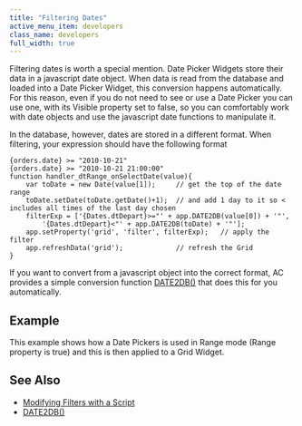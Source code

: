 ```yaml
---
title: "Filtering Dates"
active_menu_item: developers
class_name: developers
full_width: true
---
```



Filtering dates is worth a special mention. Date Picker Widgets store their data in a javascript date object. When data is read from the database and loaded into a Date Picker Widget, this conversion happens automatically. For this reason, even if you do not need to see or use a Date Picker you can use one, with its Visible property set to false, so you can comfortably work with date objects and use the javascript date functions to manipulate it.

In the database, however, dates are stored in a different format. When filtering, your expression should have the following format

    {orders.date} >= "2010-10-21" 
    {orders.date} >= "2010-10-21 21:00:00"
    function handler_dtRange_onSelectDate(value){
        var toDate = new Date(value[1]);     // get the top of the date range
        toDate.setDate(toDate.getDate()+1);  // and add 1 day to it so < includes all times of the last day chosen
        filterExp = ['{Dates.dtDepart}>="' + app.DATE2DB(value[0]) + '"', 
            '{Dates.dtDepart}<"' + app.DATE2DB(toDate) + '"'];
        app.setProperty('grid', 'filter', filterExp);   // apply the filter
        app.refreshData('grid');             // refresh the Grid
    }
   

If you want to convert from a javascript object into the correct format, AC provides a simple conversion function [DATE2DB()](/developers/user-guide/scripting-apis/client-api/conversion-functions/date2db) that does this for you automatically.

## Example

This example shows how a Date Pickers is used in Range mode (Range property is true) and this is then applied to a Grid Widget.

## See Also

 - [Modifying Filters with a Script](/developers/user-guide/scripting-apis/client-api/data-view-functions/modifying-data-widgets-with-scripts/filters)
 - [DATE2DB()](/developers/user-guide/scripting-apis/client-api/conversion-functions/date2db)

